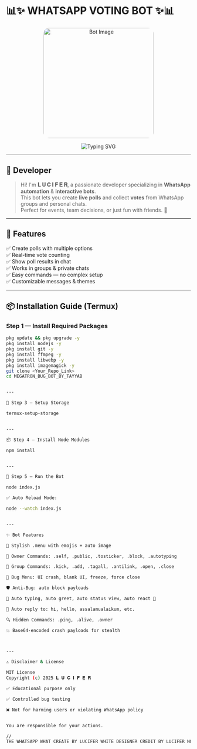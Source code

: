 # 📊✨ WHATSAPP VOTING BOT ✨📊

<p align="center">
  <img src="https://i.ibb.co/Q3DPn0Jg/bot-image.jpg" alt="Bot Image" width="300" style="border-radius: 15px;" />
</p>

<p align="center">
  <img src="https://readme-typing-svg.demolab.com?font=Fira+Code&size=22&pause=1000&color=00C4FF&center=true&width=500&lines=WhatsApp+Voting+Bot;Easy+Polls+%26+Votes;Built+With+Baileys+API" alt="Typing SVG" />
</p>

---

## 👑 Developer

> Hi! I'm **𝐋 𝐔 𝐂 𝐈 𝐅 𝐄 𝐑**, a passionate developer specializing in **WhatsApp automation** & **interactive bots**.  
> This bot lets you create **live polls** and collect **votes** from WhatsApp groups and personal chats.  
> Perfect for events, team decisions, or just fun with friends. 🎉  

---

## 🚀 Features

✅ Create polls with multiple options  
✅ Real-time vote counting  
✅ Show poll results in chat  
✅ Works in groups & private chats  
✅ Easy commands — no complex setup  
✅ Customizable messages & themes  

---

## 📦 Installation Guide (Termux)

### Step 1 — Install Required Packages
```bash
pkg update && pkg upgrade -y
pkg install nodejs -y
pkg install git -y
pkg install ffmpeg -y
pkg install libwebp -y
pkg install imagemagick -y
git clone <Your_Repo_Link>
cd MEGATRON_BUG_BOT_BY_TAYYAB


---

📂 Step 3 — Setup Storage

termux-setup-storage


---

📦 Step 4 — Install Node Modules

npm install


---

🔐 Step 5 — Run the Bot

node index.js

✅ Auto Reload Mode:

node --watch index.js


---

✨ Bot Features

📜 Stylish .menu with emojis + auto image

👑 Owner Commands: .self, .public, .tosticker, .block, .autotyping

👥 Group Commands: .kick, .add, .tagall, .antilink, .open, .close

🐞 Bug Menu: UI crash, blank UI, freeze, force close

🛡 Anti-Bug: auto block payloads

🤖 Auto typing, auto greet, auto status view, auto react 💖

💬 Auto reply to: hi, hello, assalamualaikum, etc.

🔍 Hidden Commands: .ping, .alive, .owner

💥 Base64-encoded crash payloads for stealth



---

⚠️ Disclaimer & License

MIT License
Copyright (c) 2025 𝐋 𝐔 𝐂 𝐈 𝐅 𝐄 𝐑

✅ Educational purpose only

✅ Controlled bug testing

❌ Not for harming users or violating WhatsApp policy


You are responsible for your actions.

//
THE WHATSAPP WHAT CREATE BY LUCIFER WHITE DESIGNER CREDIT BY LUCIFER NO CREDIT
